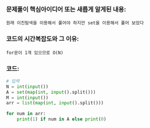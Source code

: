 ### 문제풀이 핵심아이디어 또는 새롭게 알게된 내용: 
    원래 이진탐색을 이용해서 풀어야 하지만 set을 이용해서 풀어 보았다
    
### 코드의 시간복잡도와 그 이유:
    for문이 1개 있으므로 O(N)


### 코드:
```python
# 입력
N = int(input())
A = set(map(int, input().split()))	
M = int(input())
arr = list(map(int, input().split()))

for num in arr:				
    print(1) if num in A else print(0)	
```
